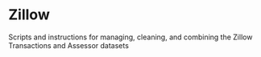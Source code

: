# Zillow
Scripts and instructions for managing, cleaning, and combining the Zillow Transactions and Assessor datasets 
